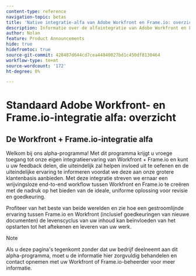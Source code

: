 ```yaml
---
content-type: reference
navigation-topic: betas
title: 'Native integratie-alfa van Adobe Workfront en Frame.io: overzicht'
description: Informatie over de alfaintegratie van Adobe Workfront en Frame.io
author: Nolan
feature: Product Announcements
hide: true
hidefromtoc: true
source-git-commit: 428487d644cd7cea44840027bd1c450df8130464
workflow-type: tm+mt
source-wordcount: '172'
ht-degree: 0%

---
```



# Standaard Adobe Workfront- en Frame.io-integratie alfa: overzicht

## De Workfront + Frame.io-integratie alfa

Welkom bij ons alpha-programma! Met dit programma krijgt u vroege toegang tot onze eigen integratieervaring van Workfront + Frame.io en kunt u uw feedback delen, die uiteindelijk zal helpen invloed uit te oefenen en de uiteindelijke ervaring te informeren voordat we deze aan onze grotere klantenbasis aanbieden. Met deze integratie streven we ernaar een wrijvingsloze end-to-end workflow tussen Workfront en Frame.io te creëren met de nadruk op het bieden van de ideale, uniforme oplossing voor revisie en goedkeuring.

Profiteer van het beste van beide werelden en zie hoe een gestroomlijnde ervaring tussen Frame.io en Workfront (inclusief goedkeuringen van nieuwe documenten) de levenscyclus van uw inhoud kan beïnvloeden van het opstarten tot het aftekenen en leveren van uw werk.

<!--
Learn more about 

This program and feedback participation activities: <link> 

The new experience and features  and how you can test them: <link> 
-->

>[!NOTE]
>
>Als u deze pagina&#39;s tegenkomt zonder dat uw bedrijf deelneemt aan dit alpha-programma, moet u de informatie hier zorgvuldig behandelen en contact opnemen met uw Workfront of Frame.io-beheerder voor meer informatie.

<!--
# The program and planned feedback activities 

This alpha program provides you with the unique opportunity to test the seamless experience that we aim to build by leveraging the best of both worlds. Workfront for work planning and monitoring as well as managing the review & approval process of requested assets and Frame.io for creative collaboration and conducting the review & approval.    

As part of the alpha program, we're going to work closely together to shape what will become the future unified formal review & approval experience across Adobe.  

Therefore, we will establish certain communication channels that will allow us to stay connected, share updates and get your hands-on feedback. Our goal is to understand what capabilities would be required that will allow your company and users to adopt this solution in your Production environment. Please use the following communication channels to share your feedback: 

# Communication Channels 

## Alpha demo & MVP prototype feedback calls (per customer) 

The Adobe Team is going to set up multiple individual meetings with each alpha customer to present the MVP prototype along with the experience released to your preview / sandbox environment. During these calls you will get the opportunity to provide feedback and let us know your thoughts around the way we envision the future unified review & approval and what is needed to have you adopt this in Production. Please reach out to your group's spokesperson to learn when the next call is scheduled for. The plan is to start with weekly calls until we have captured all your feedback and then move onto a less frequent call cadence. 

Besides the guided demo / feedback sessions we encourage you to continue exploring the experience and perform further tests with the various groups and persona's involved. Please follow these basic instructions on how to test the solution. 

## Slack Channel (per customer) 

The Adobe Team is going to set up and invite your alpha testing group to a Slack Workspace. This space is intended to accelerate communication and allow you to easily share and discuss ideas outside the scheduled calls but also submit issues you come across. Please talk to your testing group's spokesperson in case you haven't been invited to this slack workspace. 

Please read the best practices section on how to best submit ideas and issues 

## Email 

Use this communication method to submit feedback, especially ideas that contain confidential information or material (screenshots or screen recordings) that you don't want to share with other Adobe customers but Adobe only. 

# Send feedback 

We value your input and believe that your perspective is crucial in helping us create the best experience possible. Because we're specifically looking at understanding what capabilities would be required to have you adopt the solution in Production, please   

Mention it during our regular demo/feedback calls 

Share it on our alpha program slack channel  

Or send it via e-mail to ossmann@adobe.com 

## How to best submit ideas 

Please try to give as much context as possible by describing 

The goal you want to achieve (aka "Job-to-be-done") 

the problem that keeps you from achieving this goal 

how a potential solution could look like 

Don't forget to include screenshots or screen recordings as well as examples to best describe your idea.  

## How to best submit issues / bugs 

In case you discover any issues or bugs please share them via our Slack channel so it's easier for the team to ask questions and have them resolved as soon as possible. 

Please try to give as much context as possible by answering the following questions: 

What did you expect to happen? 

What really happened? 

Steps to reproduce the issue?  

Please attach a screenshot if possible -->